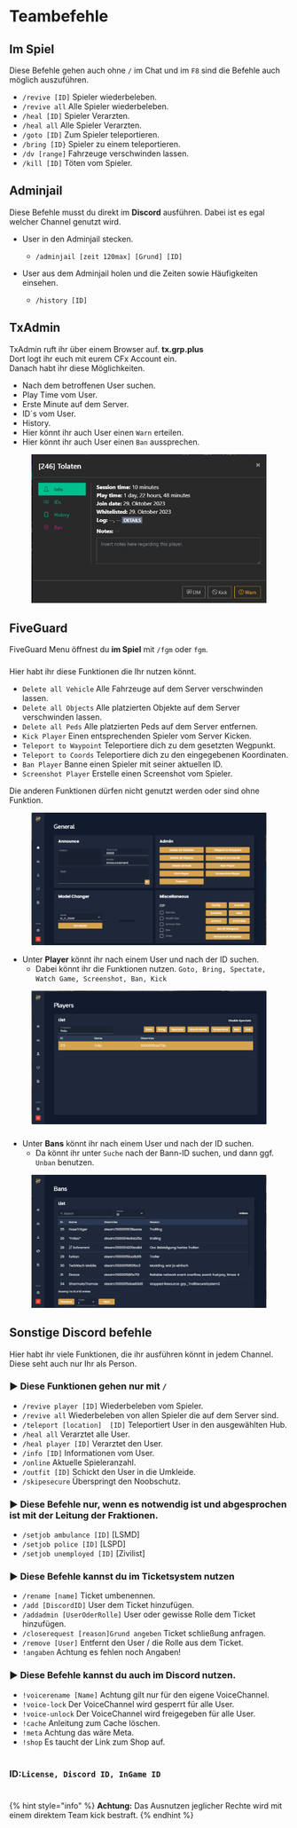 # Teambefehle 

## Im Spiel 

Diese Befehle gehen auch ohne ``/`` im Chat und im ``F8`` sind die Befehle auch möglich auszuführen. 

+ ``/revive [ID]`` Spieler wiederbeleben.
+ ``/revive all`` Alle Spieler wiederbeleben.
+ ``/heal [ID]`` Spieler Verarzten.
+ ``/heal all`` Alle Spieler Verarzten.
+ ``/goto [ID]`` Zum Spieler teleportieren. 
+ ``/bring [ID}`` Spieler zu einem teleportieren. 
+ ``/dv [range]``  Fahrzeuge verschwinden lassen. 
+ ``/kill [ID]`` Töten vom Spieler.

## Adminjail

Diese Befehle musst du direkt im **Discord** ausführen. Dabei ist es egal welcher Channel genutzt wird.

* User in den Adminjail stecken.
  * ``/adminjail [zeit 120max] [Grund] [ID]``


* User aus dem Adminjail holen und die Zeiten sowie Häufigkeiten einsehen.
  * ``/history [ID]``

## TxAdmin

TxAdmin ruft ihr über einem Browser auf. **tx.grp.plus** \
Dort logt ihr euch mit eurem CFx Account ein. \
Danach habt ihr diese Möglichkeiten.

+ Nach dem betroffenen User suchen. 
+ Play Time vom User.
+ Erste Minute auf dem Server.
+ ID´s vom User.
+ History.
+ Hier könnt ihr auch User einen ``Warn`` erteilen.
+ Hier könnt ihr auch User einen ``Ban`` aussprechen.

<figure><img src="../.gitbook/assets/commands/tx admin.png" alt=""><figcaption></figcaption></figure>

## FiveGuard

FiveGuard Menu öffnest du **im Spiel** mit ``/fgm`` oder ``fgm``.

###

Hier habt ihr diese Funktionen die Ihr nutzen könnt.
+ ``Delete all Vehicle`` Alle Fahrzeuge auf dem Server verschwinden lassen.
+ ``Delete all Objects`` Alle platzierten Objekte auf dem Server verschwinden lassen.
+ ``Delete all Peds`` Alle platzierten Peds auf dem Server entfernen.
+ ``Kick Player`` Einen entsprechenden Spieler vom Server Kicken.
+ ``Teleport to Waypoint`` Teleportiere dich zu dem gesetzten Wegpunkt.
+ ``Teleport to Coords`` Teleportiere dich zu den eingegebenen Koordinaten.
+ ``Ban Player`` Banne einen Spieler mit seiner aktuellen ID.
+ ``Screenshot Player`` Erstelle einen Screenshot vom Spieler.

Die anderen Funktionen dürfen nicht genutzt werden oder sind ohne Funktion.

<figure><img src="../.gitbook/assets/commands/fgm start menu.png" alt=""><figcaption></figcaption></figure>

+ Unter **Player** könnt ihr nach einem User und nach der ID suchen. 
  + Dabei könnt ihr die Funktionen nutzen. ``Goto, Bring, Spectate, Watch Game, Screenshot, Ban, Kick``

<figure><img src="../.gitbook/assets/commands/FGM Menu.png" alt=""><figcaption></figcaption></figure>

###

+ Unter **Bans** könnt ihr nach einem User und nach der ID suchen.
    + Da könnt ihr unter ``Suche`` nach der Bann-ID suchen, und dann ggf. ``Unban`` benutzen.

<figure><img src="../.gitbook/assets/commands/fgm bans.png" alt=""><figcaption></figcaption></figure>

###

## Sonstige Discord befehle

Hier habt ihr viele Funktionen, die ihr ausführen könnt in jedem Channel. \
Diese seht auch nur Ihr als Person.

### ► Diese Funktionen gehen nur mit ``/``
+ ``/revive player [ID]`` Wiederbeleben vom Spieler.
+ ``/revive all`` Wiederbeleben von allen Spieler die auf dem Server sind.
+ ``/teleport [location]  [ID]`` Teleportiert User in den ausgewählten Hub.
+ ``/heal all`` Verarztet alle User.
+ ``/heal player [ID]`` Verarztet den User.
+ ``/info [ID]`` Informationen vom User.
+ ``/online`` Aktuelle Spieleranzahl.
+ ``/outfit [ID]`` Schickt den User in die Umkleide.
+ ``/skipesecure`` Überspringt den Noobschutz.

### ► Diese Befehle nur, wenn es notwendig ist und abgesprochen ist mit der Leitung der Fraktionen.
+ ``/setjob ambulance [ID]`` [LSMD]
+ ``/setjob police [ID]`` [LSPD]
+ ``/setjob unemployed [ID]`` [Zivilist]

### ► Diese Befehle kannst du im Ticketsystem nutzen
+ ``/rename [name]`` Ticket umbenennen.
+ ``/add [DiscordID]`` User dem Ticket hinzufügen.
+ ``/addadmin [UserOderRolle]`` User oder gewisse Rolle dem Ticket hinzufügen.
+ ``/closerequest [reason]Grund angeben`` Ticket schließung anfragen.
+ ``/remove [User]`` Entfernt den User / die Rolle aus dem Ticket.
+ ``!angaben`` Achtung es fehlen noch Angaben!


### ► Diese Befehle kannst du auch im Discord nutzen.
+ ``!voicerename [Name]`` Achtung gilt nur für den eigene VoiceChannel.
+ ``!voice-lock`` Der VoiceChannel wird gesperrt für alle User.
+ ``!voice-unlock`` Der VoiceChannel wird freigegeben für alle User.
+ ``!cache`` Anleitung zum Cache löschen.
+ ``!meta`` Achtung das wäre Meta.
+ ``!shop`` Es taucht der Link zum Shop auf.

#

### ID:``License, Discord ID, InGame ID``

#

{% hint style="info" %}
**Achtung:** Das Ausnutzen jeglicher Rechte wird mit einem direktem Team kick bestraft.
{% endhint %}